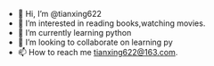 - 👋 Hi, I’m @tianxing622
- 👀 I’m interested in reading books,watching movies.
- 🌱 I’m currently learning python
- 💞️ I’m looking to collaborate on learning py
- 📫 How to reach me  tianxing622@163.com.

<!---
tianxing622/tianxing622 is a ✨ special ✨ repository because its `README.md` (this file) appears on your GitHub profile.
You can click the Preview link to take a look at your changes.
--->
